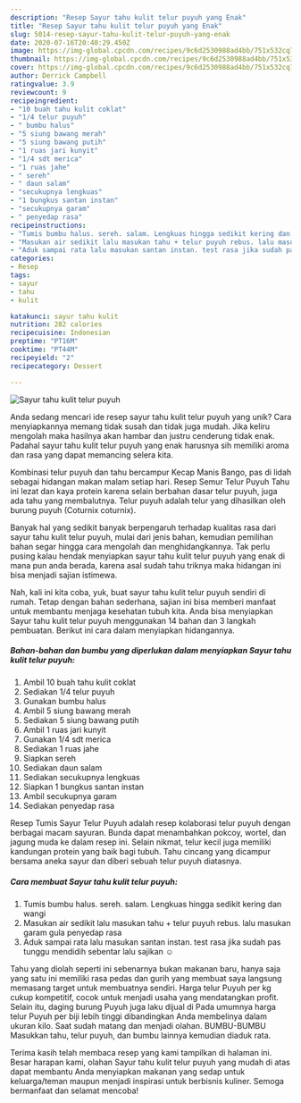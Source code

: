 ```yaml
---
description: "Resep Sayur tahu kulit telur puyuh yang Enak"
title: "Resep Sayur tahu kulit telur puyuh yang Enak"
slug: 5014-resep-sayur-tahu-kulit-telur-puyuh-yang-enak
date: 2020-07-16T20:40:29.450Z
image: https://img-global.cpcdn.com/recipes/9c6d2530988ad4bb/751x532cq70/sayur-tahu-kulit-telur-puyuh-foto-resep-utama.jpg
thumbnail: https://img-global.cpcdn.com/recipes/9c6d2530988ad4bb/751x532cq70/sayur-tahu-kulit-telur-puyuh-foto-resep-utama.jpg
cover: https://img-global.cpcdn.com/recipes/9c6d2530988ad4bb/751x532cq70/sayur-tahu-kulit-telur-puyuh-foto-resep-utama.jpg
author: Derrick Campbell
ratingvalue: 3.9
reviewcount: 9
recipeingredient:
- "10 buah tahu kulit coklat"
- "1/4 telur puyuh"
- " bumbu halus"
- "5 siung bawang merah"
- "5 siung bawang putih"
- "1 ruas jari kunyit"
- "1/4 sdt merica"
- "1 ruas jahe"
- " sereh"
- " daun salam"
- "secukupnya lengkuas"
- "1 bungkus santan instan"
- "secukupnya garam"
- " penyedap rasa"
recipeinstructions:
- "Tumis bumbu halus. sereh. salam. Lengkuas hingga sedikit kering dan wangi"
- "Masukan air sedikit lalu masukan tahu + telur puyuh rebus. lalu masukan garam gula penyedap rasa"
- "Aduk sampai rata lalu masukan santan instan. test rasa jika sudah pas tunggu mendidih sebentar lalu sajikan ☺️"
categories:
- Resep
tags:
- sayur
- tahu
- kulit

katakunci: sayur tahu kulit 
nutrition: 282 calories
recipecuisine: Indonesian
preptime: "PT16M"
cooktime: "PT44M"
recipeyield: "2"
recipecategory: Dessert

---
```



![Sayur tahu kulit telur puyuh](https://img-global.cpcdn.com/recipes/9c6d2530988ad4bb/751x532cq70/sayur-tahu-kulit-telur-puyuh-foto-resep-utama.jpg)

Anda sedang mencari ide resep sayur tahu kulit telur puyuh yang unik? Cara menyiapkannya memang tidak susah dan tidak juga mudah. Jika keliru mengolah maka hasilnya akan hambar dan justru cenderung tidak enak. Padahal sayur tahu kulit telur puyuh yang enak harusnya sih memiliki aroma dan rasa yang dapat memancing selera kita.

Kombinasi telur puyuh dan tahu bercampur Kecap Manis Bango, pas di lidah sebagai hidangan makan malam setiap hari. Resep Semur Telur Puyuh Tahu ini lezat dan kaya protein karena selain berbahan dasar telur puyuh, juga ada tahu yang membalutnya. Telur puyuh adalah telur yang dihasilkan oleh burung puyuh (Coturnix coturnix).

Banyak hal yang sedikit banyak berpengaruh terhadap kualitas rasa dari sayur tahu kulit telur puyuh, mulai dari jenis bahan, kemudian pemilihan bahan segar hingga cara mengolah dan menghidangkannya. Tak perlu pusing kalau hendak menyiapkan sayur tahu kulit telur puyuh yang enak di mana pun anda berada, karena asal sudah tahu triknya maka hidangan ini bisa menjadi sajian istimewa.


Nah, kali ini kita coba, yuk, buat sayur tahu kulit telur puyuh sendiri di rumah. Tetap dengan bahan sederhana, sajian ini bisa memberi manfaat untuk membantu menjaga kesehatan tubuh kita. Anda bisa menyiapkan Sayur tahu kulit telur puyuh menggunakan 14 bahan dan 3 langkah pembuatan. Berikut ini cara dalam menyiapkan hidangannya.

<!--inarticleads1-->

##### Bahan-bahan dan bumbu yang diperlukan dalam menyiapkan Sayur tahu kulit telur puyuh:

1. Ambil 10 buah tahu kulit coklat
1. Sediakan 1/4 telur puyuh
1. Gunakan  bumbu halus
1. Ambil 5 siung bawang merah
1. Sediakan 5 siung bawang putih
1. Ambil 1 ruas jari kunyit
1. Gunakan 1/4 sdt merica
1. Sediakan 1 ruas jahe
1. Siapkan  sereh
1. Sediakan  daun salam
1. Sediakan secukupnya lengkuas
1. Siapkan 1 bungkus santan instan
1. Ambil secukupnya garam
1. Sediakan  penyedap rasa


Resep Tumis Sayur Telur Puyuh adalah resep kolaborasi telur puyuh dengan berbagai macam sayuran. Bunda dapat menambahkan pokcoy, wortel, dan jagung muda ke dalam resep ini. Selain nikmat, telur kecil juga memiliki kandungan protein yang baik bagi tubuh. Tahu cincang yang dicampur bersama aneka sayur dan diberi sebuah telur puyuh diatasnya. 

<!--inarticleads2-->

##### Cara membuat Sayur tahu kulit telur puyuh:

1. Tumis bumbu halus. sereh. salam. Lengkuas hingga sedikit kering dan wangi
1. Masukan air sedikit lalu masukan tahu + telur puyuh rebus. lalu masukan garam gula penyedap rasa
1. Aduk sampai rata lalu masukan santan instan. test rasa jika sudah pas tunggu mendidih sebentar lalu sajikan ☺️


Tahu yang diolah seperti ini sebenarnya bukan makanan baru, hanya saja yang satu ini memiliki rasa pedas dan gurih yang membuat saya langsung memasang target untuk membuatnya sendiri. Harga telur Puyuh per kg cukup kompetitif, cocok untuk menjadi usaha yang mendatangkan profit. Selain itu, daging burung Puyuh juga laku dijual di Pada umumnya harga telur Puyuh per biji lebih tinggi dibandingkan Anda membelinya dalam ukuran kilo. Saat sudah matang dan menjadi olahan. BUMBU-BUMBU Masukkan tahu, telur puyuh, dan bumbu lainnya kemudian diaduk rata. 

Terima kasih telah membaca resep yang kami tampilkan di halaman ini. Besar harapan kami, olahan Sayur tahu kulit telur puyuh yang mudah di atas dapat membantu Anda menyiapkan makanan yang sedap untuk keluarga/teman maupun menjadi inspirasi untuk berbisnis kuliner. Semoga bermanfaat dan selamat mencoba!
